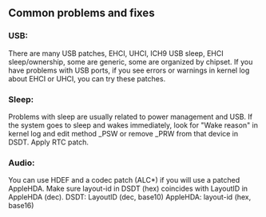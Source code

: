 ## Common problems and fixes

### USB:
There are many USB patches, EHCI, UHCI, ICH9 USB sleep, EHCI sleep/ownership, some are generic, some are organized by chipset.
If you have problems with USB ports, if you see errors or warnings in kernel log about EHCI or UHCI, you can try these patches. 

### Sleep:
Problems with sleep are usually related to power management and USB.
If the system goes to sleep and wakes immediately, look for "Wake reason" in kernel log and edit method _PSW or remove _PRW from that device in DSDT.
Apply RTC patch. 

### Audio:
You can use HDEF and a codec patch (ALC*) if you will use a patched AppleHDA.
Make sure layout-id in DSDT (hex) coincides with LayoutID in AppleHDA (dec).
DSDT: LayoutID (dec, base10)
AppleHDA: layout-id (hex, base16)